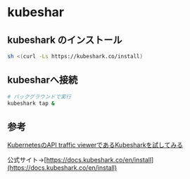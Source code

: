 # kubeshar

## kubeshark のインストール

```bash
sh <(curl -Ls https://kubeshark.co/install)
```

## kubesharへ接続

```bash
# バックグラウンドで実行
kubeshark tap &
```

## 参考

[KubernetesのAPI traffic viewerであるKubesharkを試してみる](https://zenn.dev/johnn26/articles/kubeshark-tutorial)

公式サイト→[https://docs.kubeshark.co/en/install](https://docs.kubeshark.co/en/install)

